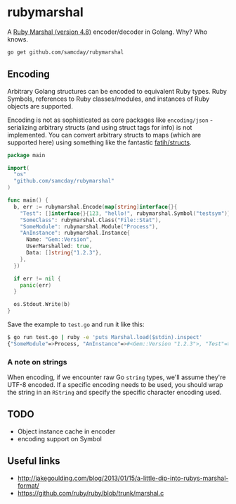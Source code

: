 # rubymarshal

A [Ruby Marshal (version 4.8)](https://ruby-doc.org/core-2.3.0/Marshal.html) encoder/decoder in Golang. Why? Who knows.

```sh
go get github.com/samcday/rubymarshal
```

## Encoding

Arbitrary Golang structures can be encoded to equivalent Ruby types. Ruby Symbols, references to Ruby classes/modules, and instances of Ruby objects are supported.

Encoding is not as sophisticated as core packages like `encoding/json` - serializing arbitrary structs (and using struct tags for info) is not implemented. You can convert arbitrary structs to maps (which are supported here) using something like the fantastic [fatih/structs](https://github.com/fatih/structs).

```go
package main

import(
  "os"
  "github.com/samcday/rubymarshal"
)

func main() {
  b, err := rubymarshal.Encode(map[string]interface{}{
    "Test": []interface{}{123, "hello!", rubymarshal.Symbol("testsym")},
    "SomeClass": rubymarshal.Class("File::Stat"),
    "SomeModule": rubymarshal.Module("Process"),
    "AnInstance": rubymarshal.Instance{
      Name: "Gem::Version",
      UserMarshalled: true,
      Data: []string{"1.2.3"},
    },
  })

  if err != nil {
    panic(err)
  }

  os.Stdout.Write(b)
}
```

Save the example to `test.go` and run it like this:

```sh
$ go run test.go | ruby -e 'puts Marshal.load($stdin).inspect'
{"SomeModule"=>Process, "AnInstance"=>#<Gem::Version "1.2.3">, "Test"=>[123, "hello!", :testsym], "SomeClass"=>File::Stat}
```

### A note on strings

When encoding, if we encounter raw Go `string` types, we'll assume they're UTF-8 encoded. If a specific encoding needs to be used, you should wrap the string in an `RString` and specify the specific character encoding used.

## TODO

 * Object instance cache in encoder
 * encoding support on Symbol

## Useful links

 * http://jakegoulding.com/blog/2013/01/15/a-little-dip-into-rubys-marshal-format/
 * https://github.com/ruby/ruby/blob/trunk/marshal.c

